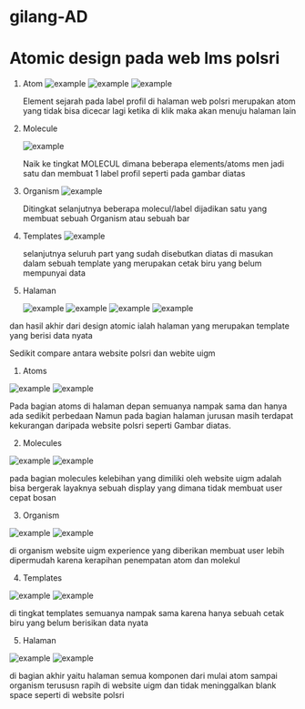 # gilang-AD

# Atomic design pada web lms polsri

1. Atom 
    ![example](https://raw.githubusercontent.com/Honk1time/iqbal-AD/main/media/ssatom.png)
    ![example](https://raw.githubusercontent.com/Honk1time/iqbal-AD/main/media/atoms1.png)
    ![example](https://raw.githubusercontent.com/Honk1time/iqbal-AD/main/media/atoms2.png)

    Element sejarah pada label profil di halaman web polsri merupakan atom yang tidak bisa dicecar lagi ketika di klik maka
    akan menuju halaman lain


2. Molecule 
    
    
    ![example](https://raw.githubusercontent.com/Honk1time/iqbal-AD/main/media/molecules.png)

    Naik ke tingkat MOLECUL dimana beberapa elements/atoms men jadi satu dan membuat 1 label profil seperti pada gambar diatas

3. Organism 
   ![example](https://raw.githubusercontent.com/Honk1time/iqbal-AD/main/media/Organism.png)
    
    Ditingkat selanjutnya beberapa molecul/label dijadikan satu yang membuat sebuah Organism atau sebuah bar 

4. Templates 
   ![example](https://raw.githubusercontent.com/Honk1time/iqbal-AD/main/media/ss1.png)
     
     selanjutnya seluruh part yang sudah disebutkan diatas di masukan dalam sebuah template yang merupakan cetak biru yang belum mempunyai data

5. Halaman 

   ![example](https://raw.githubusercontent.com/Honk1time/iqbal-AD/main/media/ss1.png)
   ![example](https://raw.githubusercontent.com/Honk1time/iqbal-AD/main/media/ss2.png)
   ![example](https://raw.githubusercontent.com/Honk1time/iqbal-AD/main/media/ss3.png)
   ![example](https://raw.githubusercontent.com/Honk1time/iqbal-AD/main/media/ss4.png)

  dan hasil akhir dari design atomic ialah halaman yang merupakan template yang berisi data nyata

  Sedikit compare antara website polsri dan webite uigm

  1. Atoms

  ![example](https://raw.githubusercontent.com/Honk1time/iqbal-AD/main/media/atomsuigm.png)
  ![example](https://raw.githubusercontent.com/Honk1time/iqbal-AD/main/media/atomspolsri.png)

  Pada bagian atoms di halaman depan semuanya nampak sama dan hanya ada sedikit perbedaan
  Namun pada bagian halaman jurusan masih terdapat kekurangan daripada website polsri seperti
  Gambar diatas.
 
2. Molecules

![example](https://raw.githubusercontent.com/Honk1time/iqbal-AD/main/media/UigmMolecules.png)
![example](https://raw.githubusercontent.com/Honk1time/iqbal-AD/main/media/ss2.png)

pada bagian molecules kelebihan yang dimiliki oleh website uigm adalah
bisa bergerak layaknya sebuah display yang dimana tidak membuat user cepat bosan

3. Organism
  
  ![example](https://raw.githubusercontent.com/Honk1time/iqbal-AD/main/media/organismUigm.png)
  ![example](https://raw.githubusercontent.com/Honk1time/iqbal-AD/main/media/ss3.png)
 
 di organism website uigm experience yang diberikan membuat user
 lebih dipermudah karena kerapihan penempatan atom dan molekul

 4. Templates

  ![example](https://raw.githubusercontent.com/Honk1time/iqbal-AD/main/media/UigmTemplates.png)
  ![example](https://raw.githubusercontent.com/Honk1time/iqbal-AD/main/media/ss1.png)
 
  
 di tingkat templates semuanya nampak sama karena hanya sebuah cetak biru
 yang belum berisikan data nyata

 
 5. Halaman

  ![example](https://raw.githubusercontent.com/Honk1time/iqbal-AD/main/media/UigmPage.png)
  ![example](https://raw.githubusercontent.com/Honk1time/iqbal-AD/main/media/ss5.png)
 

 di bagian akhir yaitu halaman semua komponen dari mulai atom sampai organism terususn rapih
 di website uigm dan tidak meninggalkan blank space seperti di website polsri

